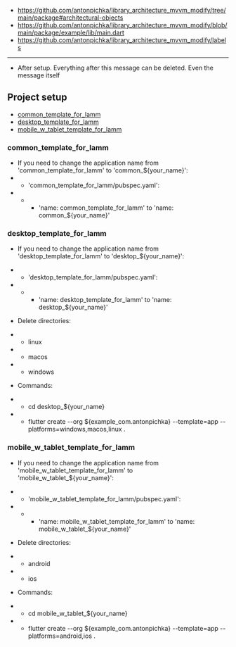 - https://github.com/antonpichka/library_architecture_mvvm_modify/tree/main/package#architectural-objects
- https://github.com/antonpichka/library_architecture_mvvm_modify/blob/main/package/example/lib/main.dart
- https://github.com/antonpichka/library_architecture_mvvm_modify/labels

---

- After setup. Everything after this message can be deleted. Even the message itself

## Project setup

- [common_template_for_lamm](https://github.com/antonpichka/template_for_lamm#common_template_for_lamm)
- [desktop_template_for_lamm](https://github.com/antonpichka/template_for_lamm#desktop_template_for_lamm)
- [mobile_w_tablet_template_for_lamm](https://github.com/antonpichka/template_for_lamm#mobile_w_tablet_template_for_lamm)

### common_template_for_lamm

- If you need to change the application name from 'common_template_for_lamm' to 'common_${your_name}':
- - 'common_template_for_lamm/pubspec.yaml':
- - - 'name: common_template_for_lamm' to 'name: common_${your_name}'

### desktop_template_for_lamm

- If you need to change the application name from 'desktop_template_for_lamm' to 'desktop_${your_name}':
- - 'desktop_template_for_lamm/pubspec.yaml':
- - - 'name: desktop_template_for_lamm' to 'name: desktop_${your_name}'

- Delete directories:
- - linux 
- - macos
- - windows

- Commands:
- - cd desktop_${your_name}
- - flutter create --org ${example_com.antonpichka} --template=app --platforms=windows,macos,linux .

### mobile_w_tablet_template_for_lamm

- If you need to change the application name from 'mobile_w_tablet_template_for_lamm' to 'mobile_w_tablet_${your_name}':
- - 'mobile_w_tablet_template_for_lamm/pubspec.yaml':
- - - 'name: mobile_w_tablet_template_for_lamm' to 'name: mobile_w_tablet_${your_name}'

- Delete directories:
- - android
- - ios

- Commands:
- - cd mobile_w_tablet_${your_name}
- - flutter create --org ${example_com.antonpichka} --template=app --platforms=android,ios .